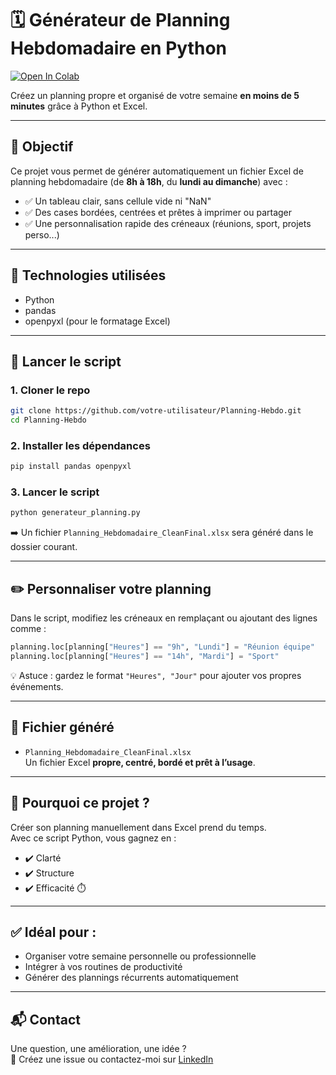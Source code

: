 
# 🗓️ Générateur de Planning Hebdomadaire en Python

[![Open In Colab](https://colab.research.google.com/assets/colab-badge.svg)](https://colab.research.google.com/drive/1XIRVAMfSvox2dHlSHlaN4jH17fWHYl0-?authuser=0#scrollTo=jsp-goIQ_8e3)

Créez un planning propre et organisé de votre semaine **en moins de 5 minutes** grâce à Python et Excel.

---

## 📌 Objectif

Ce projet vous permet de générer automatiquement un fichier Excel de planning hebdomadaire (de **8h à 18h**, du **lundi au dimanche**) avec :

- ✅ Un tableau clair, sans cellule vide ni "NaN"  
- ✅ Des cases bordées, centrées et prêtes à imprimer ou partager  
- ✅ Une personnalisation rapide des créneaux (réunions, sport, projets perso...)

---

## 🧰 Technologies utilisées

- Python  
- pandas  
- openpyxl (pour le formatage Excel)

---

## 🚀 Lancer le script

### 1. Cloner le repo

```bash
git clone https://github.com/votre-utilisateur/Planning-Hebdo.git
cd Planning-Hebdo
```

### 2. Installer les dépendances

```bash
pip install pandas openpyxl
```

### 3. Lancer le script

```bash
python generateur_planning.py
```

➡️ Un fichier `Planning_Hebdomadaire_CleanFinal.xlsx` sera généré dans le dossier courant.

---

## ✏️ Personnaliser votre planning

Dans le script, modifiez les créneaux en remplaçant ou ajoutant des lignes comme :

```python
planning.loc[planning["Heures"] == "9h", "Lundi"] = "Réunion équipe"
planning.loc[planning["Heures"] == "14h", "Mardi"] = "Sport"
```

💡 Astuce : gardez le format `"Heures", "Jour"` pour ajouter vos propres événements.

---

## 📄 Fichier généré

- `Planning_Hebdomadaire_CleanFinal.xlsx`  
Un fichier Excel **propre, centré, bordé et prêt à l’usage**.

---

## 🧠 Pourquoi ce projet ?

Créer son planning manuellement dans Excel prend du temps.  
Avec ce script Python, vous gagnez en :

- ✔️ Clarté  
- ✔️ Structure  
- ✔️ Efficacité ⏱️

---

## ✅ Idéal pour :

- Organiser votre semaine personnelle ou professionnelle  
- Intégrer à vos routines de productivité  
- Générer des plannings récurrents automatiquement

---

## 📬 Contact

Une question, une amélioration, une idée ?  
📩 Créez une issue ou contactez-moi sur [LinkedIn](https://www.linkedin.com/in/mathieucarre/)

